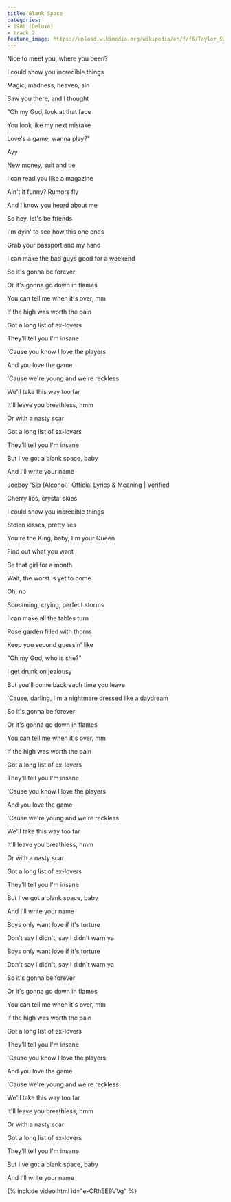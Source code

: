 ```yaml
---
title: Blank Space
categories:
- 1989 (Deluxe)
- track 2
feature_image: https://upload.wikimedia.org/wikipedia/en/f/f6/Taylor_Swift_-_1989.png
--- 
```

Nice to meet you, where you been?

I could show you incredible things

Magic, madness, heaven, sin

Saw you there, and I thought

"Oh my God, look at that face

You look like my next mistake

Love's a game, wanna play?"

Ayy

New money, suit and tie

I can read you like a magazine

Ain't it funny? Rumors fly

And I know you heard about me

So hey, let's be friends

I'm dyin' to see how this one ends

Grab your passport and my hand

I can make the bad guys good for a weekend

So it's gonna be forever

Or it's gonna go down in flames

You can tell me when it's over, mm

If the high was worth the pain

Got a long list of ex-lovers

They'll tell you I'm insane

'Cause you know I love the players

And you love the game

'Cause we're young and we're reckless

We'll take this way too far

It'll leave you breathless, hmm

Or with a nasty scar

Got a long list of ex-lovers

They'll tell you I'm insane

But I've got a blank space, baby

And I'll write your name

Joeboy 'Sip (Alcohol)' Official Lyrics & Meaning | Verified

Cherry lips, crystal skies

I could show you incredible things

Stolen kisses, pretty lies

You're the King, baby, I'm your Queen

Find out what you want

Be that girl for a month

Wait, the worst is yet to come

Oh, no

Screaming, crying, perfect storms

I can make all the tables turn

Rose garden filled with thorns

Keep you second guessin' like

"Oh my God, who is she?"

I get drunk on jealousy

But you'll come back each time you leave

'Cause, darling, I'm a nightmare dressed like a daydream

So it's gonna be forever

Or it's gonna go down in flames

You can tell me when it's over, mm

If the high was worth the pain

Got a long list of ex-lovers

They'll tell you I'm insane

'Cause you know I love the players

And you love the game

'Cause we're young and we're reckless

We'll take this way too far

It'll leave you breathless, hmm

Or with a nasty scar

Got a long list of ex-lovers

They'll tell you I'm insane

But I've got a blank space, baby

And I'll write your name

Boys only want love if it's torture

Don't say I didn't, say I didn't warn ya

Boys only want love if it's torture

Don't say I didn't, say I didn't warn ya

So it's gonna be forever

Or it's gonna go down in flames

You can tell me when it's over, mm

If the high was worth the pain

Got a long list of ex-lovers

They'll tell you I'm insane

'Cause you know I love the players

And you love the game

'Cause we're young and we're reckless

We'll take this way too far

It'll leave you breathless, hmm

Or with a nasty scar

Got a long list of ex-lovers

They'll tell you I'm insane

But I've got a blank space, baby

And I'll write your name

{% include video.html id="e-ORhEE9VVg" %}

